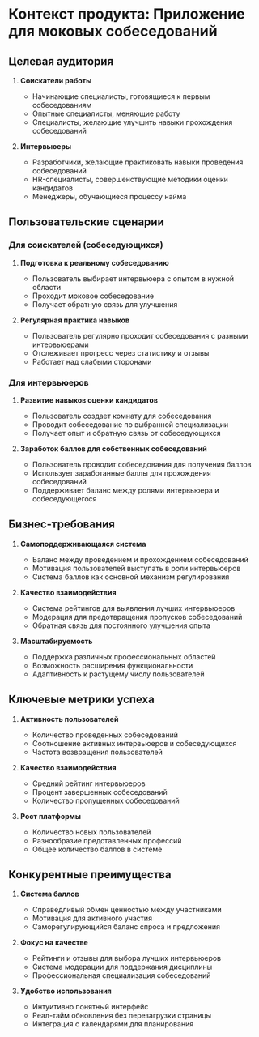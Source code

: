 # Контекст продукта: Приложение для моковых собеседований

## Целевая аудитория

1. **Соискатели работы**

   - Начинающие специалисты, готовящиеся к первым собеседованиям
   - Опытные специалисты, меняющие работу
   - Специалисты, желающие улучшить навыки прохождения собеседований

2. **Интервьюеры**
   - Разработчики, желающие практиковать навыки проведения собеседований
   - HR-специалисты, совершенствующие методики оценки кандидатов
   - Менеджеры, обучающиеся процессу найма

## Пользовательские сценарии

### Для соискателей (собеседующихся)

1. **Подготовка к реальному собеседованию**

   - Пользователь выбирает интервьюера с опытом в нужной области
   - Проходит моковое собеседование
   - Получает обратную связь для улучшения

2. **Регулярная практика навыков**
   - Пользователь регулярно проходит собеседования с разными интервьюерами
   - Отслеживает прогресс через статистику и отзывы
   - Работает над слабыми сторонами

### Для интервьюеров

1. **Развитие навыков оценки кандидатов**

   - Пользователь создает комнату для собеседования
   - Проводит собеседование по выбранной специализации
   - Получает опыт и обратную связь от собеседующихся

2. **Заработок баллов для собственных собеседований**
   - Пользователь проводит собеседования для получения баллов
   - Использует заработанные баллы для прохождения собеседований
   - Поддерживает баланс между ролями интервьюера и собеседующегося

## Бизнес-требования

1. **Самоподдерживающаяся система**

   - Баланс между проведением и прохождением собеседований
   - Мотивация пользователей выступать в роли интервьюеров
   - Система баллов как основной механизм регулирования

2. **Качество взаимодействия**

   - Система рейтингов для выявления лучших интервьюеров
   - Модерация для предотвращения пропусков собеседований
   - Обратная связь для постоянного улучшения опыта

3. **Масштабируемость**
   - Поддержка различных профессиональных областей
   - Возможность расширения функциональности
   - Адаптивность к растущему числу пользователей

## Ключевые метрики успеха

1. **Активность пользователей**

   - Количество проведенных собеседований
   - Соотношение активных интервьюеров и собеседующихся
   - Частота возвращения пользователей

2. **Качество взаимодействия**

   - Средний рейтинг интервьюеров
   - Процент завершенных собеседований
   - Количество пропущенных собеседований

3. **Рост платформы**
   - Количество новых пользователей
   - Разнообразие представленных профессий
   - Общее количество баллов в системе

## Конкурентные преимущества

1. **Система баллов**

   - Справедливый обмен ценностью между участниками
   - Мотивация для активного участия
   - Саморегулирующийся баланс спроса и предложения

2. **Фокус на качестве**

   - Рейтинги и отзывы для выбора лучших интервьюеров
   - Система модерации для поддержания дисциплины
   - Профессиональная специализация собеседований

3. **Удобство использования**
   - Интуитивно понятный интерфейс
   - Реал-тайм обновления без перезагрузки страницы
   - Интеграция с календарями для планирования
